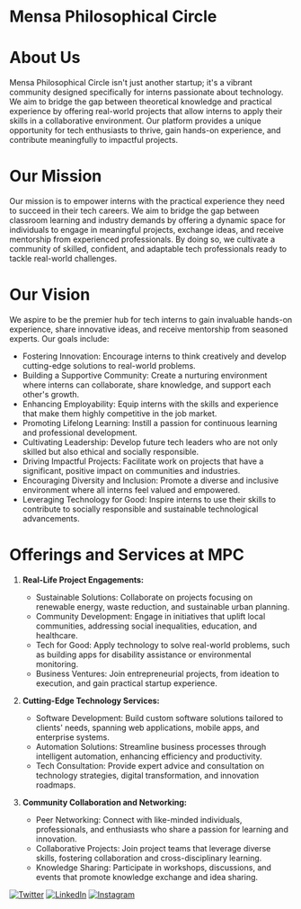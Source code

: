 # Mensa Philosophical Circle

# About Us
Mensa Philosophical Circle isn't just another startup; it's a vibrant community designed specifically for interns passionate about technology. We aim to bridge the gap between theoretical knowledge and practical experience by offering real-world projects that allow interns to apply their skills in a collaborative environment. Our platform provides a unique opportunity for tech enthusiasts to thrive, gain hands-on experience, and contribute meaningfully to impactful projects.

# Our Mission
Our mission is to empower interns with the practical experience they need to succeed in their tech careers. We aim to bridge the gap between classroom learning and industry demands by offering a dynamic space for individuals to engage in meaningful projects, exchange ideas, and receive mentorship from experienced professionals. By doing so, we cultivate a community of skilled, confident, and adaptable tech professionals ready to tackle real-world challenges.
 
# Our Vision
We aspire to be the premier hub for tech interns to gain invaluable hands-on experience, share innovative ideas, and receive mentorship from seasoned experts. Our goals include:

   - Fostering Innovation: Encourage interns to think creatively and develop cutting-edge solutions to real-world problems.
   - Building a Supportive Community: Create a nurturing environment where interns can collaborate, share knowledge, and support each other's growth.
   - Enhancing Employability: Equip interns with the skills and experience that make them highly competitive in the job market.
   - Promoting Lifelong Learning: Instill a passion for continuous learning and professional development.
   - Cultivating Leadership: Develop future tech leaders who are not only skilled but also ethical and socially responsible.
   - Driving Impactful Projects: Facilitate work on projects that have a significant, positive impact on communities and industries.
   - Encouraging Diversity and Inclusion: Promote a diverse and inclusive environment where all interns feel valued and empowered.
   - Leveraging Technology for Good: Inspire interns to use their skills to contribute to socially responsible and sustainable technological advancements.

# Offerings and Services at MPC

1. **Real-Life Project Engagements:**
   - Sustainable Solutions: Collaborate on projects focusing on renewable energy, waste reduction, and sustainable urban planning.
   - Community Development: Engage in initiatives that uplift local communities, addressing social inequalities, education, and healthcare.
   - Tech for Good: Apply technology to solve real-world problems, such as building apps for disability assistance or environmental monitoring.
   - Business Ventures: Join entrepreneurial projects, from ideation to execution, and gain practical startup experience.

2. **Cutting-Edge Technology Services:**
   - Software Development: Build custom software solutions tailored to clients' needs, spanning web applications, mobile apps, and enterprise systems.
   - Automation Solutions: Streamline business processes through intelligent automation, enhancing efficiency and productivity.
   - Tech Consultation: Provide expert advice and consultation on technology strategies, digital transformation, and innovation roadmaps.


3. **Community Collaboration and Networking:**
   - Peer Networking: Connect with like-minded individuals, professionals, and enthusiasts who share a passion for learning and innovation.
   - Collaborative Projects: Join project teams that leverage diverse skills, fostering collaboration and cross-disciplinary learning.
   - Knowledge Sharing: Participate in workshops, discussions, and events that promote knowledge exchange and idea sharing.


[![Twitter](https://img.shields.io/badge/Twitter-MPC-blue.svg)](https://twitter.com/mpcircle)
[![LinkedIn](https://img.shields.io/badge/LinkedIn-MPC-blue.svg)](https://www.linkedin.com/company/mensaphilosophicalcircle/)
[![Instagram](https://img.shields.io/badge/Instagram-MPC-blue.svg)](https://instagram.com/mensaphilosophicalcircle)

